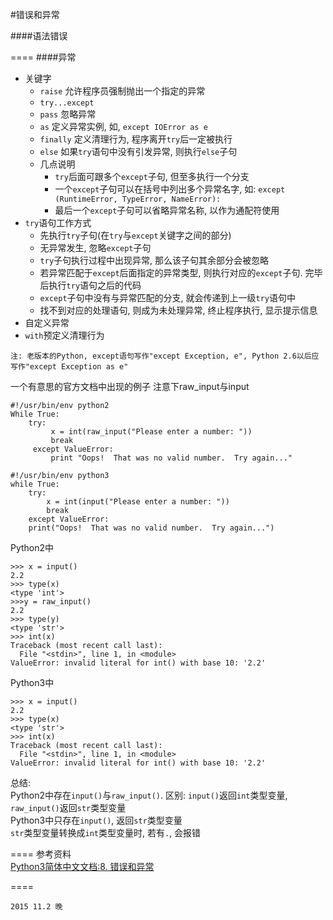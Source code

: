 #错误和异常

####语法错误  

====
####异常  
* 关键字
  * `raise` 允许程序员强制抛出一个指定的异常
  * `try...except`
  * `pass` 忽略异常
  * `as` 定义异常实例, 如, `except IOError as e`
  * `finally` 定义清理行为, 程序离开`try`后一定被执行
  * `else` 如果`try`语句中没有引发异常, 则执行`else`子句
  * 几点说明
    * `try`后面可跟多个`except`子句, 但至多执行一个分支
    * 一个`except`子句可以在括号中列出多个异常名字, 如: `except (RuntimeError, TypeError, NameError):`
    * 最后一个`except`子句可以省略异常名称, 以作为通配符使用
* `try`语句工作方式
  * 先执行`try`子句(在`try`与`except`关键字之间的部分)
  * 无异常发生, 忽略`except`子句
  * `try`子句执行过程中出现异常, 那么该子句其余部分会被忽略
  * 若异常匹配于`except`后面指定的异常类型, 则执行对应的`except`子句. 完毕后执行`try`语句之后的代码
  * `except`子句中没有与异常匹配的分支, 就会传递到上一级`try`语句中
  * 找不到对应的处理语句, 则成为未处理异常, 终止程序执行, 显示提示信息
* 自定义异常
* `with`预定义清理行为
```
注: 老版本的Python, except语句写作"except Exception, e", Python 2.6以后应写作"except Exception as e"
```

一个有意思的官方文档中出现的例子
注意下raw_input与input
```
#!/usr/bin/env python2
While True:
    try:
         x = int(raw_input("Please enter a number: "))
         break
     except ValueError:
         print "Oops!  That was no valid number.  Try again..."

#!/usr/bin/env python3
while True:
    try:
        x = int(input("Please enter a number: "))
        break
    except ValueError:
    print("Oops!  That was no valid number.  Try again...")
```

Python2中
```
>>> x = input()
2.2
>>> type(x)
<type 'int'>
>>>y = raw_input()
2.2
>>> type(y)
<type 'str'>
>>> int(x)
Traceback (most recent call last):
  File "<stdin>", line 1, in <module>
ValueError: invalid literal for int() with base 10: '2.2'
```
Python3中
```
>>> x = input()
2.2
>>> type(x)
<type 'str'>
>>> int(x)
Traceback (most recent call last):
  File "<stdin>", line 1, in <module>
ValueError: invalid literal for int() with base 10: '2.2'
```
总结:  
Python2中存在`input()`与`raw_input()`. 区别: `input()`返回`int`类型变量, `raw_input()`返回`str`类型变量  
Python3中只存在`input()`, 返回`str`类型变量  
`str`类型变量转换成`int`类型变量时, 若有`.`, 会报错  

====
参考资料  
[Python3简体中文文档:8. 错误和异常](http://docs.pythontab.com/python/python3.4/errors.html)

====
```
2015 11.2 晚
```
